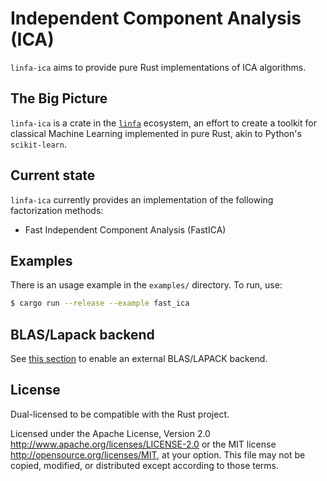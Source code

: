 # Independent Component Analysis (ICA)

`linfa-ica` aims to provide pure Rust implementations of ICA algorithms. 

## The Big Picture

`linfa-ica` is a crate in the [`linfa`](https://crates.io/crates/linfa) ecosystem, an effort to create a toolkit for classical Machine Learning implemented in pure Rust, akin to Python's `scikit-learn`.

## Current state

`linfa-ica` currently provides an implementation of the following factorization methods: 

- Fast Independent Component Analysis (FastICA)

## Examples

There is an usage example in the `examples/` directory. To run, use:

```bash
$ cargo run --release --example fast_ica
```

## BLAS/Lapack backend

See [this section](../../README.md#blaslapack-backend) to enable an external BLAS/LAPACK backend.

## License
Dual-licensed to be compatible with the Rust project.

Licensed under the Apache License, Version 2.0 <http://www.apache.org/licenses/LICENSE-2.0> or the MIT license <http://opensource.org/licenses/MIT>, at your option. This file may not be copied, modified, or distributed except according to those terms.
